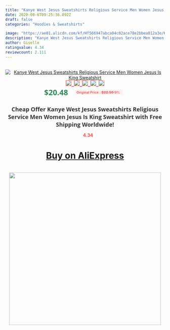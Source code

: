 ```yaml
---
title: "Kanye West Jesus Sweatshirts Religious Service Men Women Jesus Is King Sweatshirt"
date: 2020-08-6T09:25:36.892Z
draft: false
categories: "Hoodies & Sweatshirts"

image: "https://ae01.alicdn.com/kf/Hf566947abca04c02ace78e2bbea012a3e/Kanye-West-Jesus-Sweatshirts-Religious-Service-Men-Women-Jesus-Is-King-Sweatshirt.jpg"
description: "Kanye West Jesus Sweatshirts Religious Service Men Women Jesus Is King Sweatshirt"
author: Giselle
ratingvalue: 4.34
reviewcount: 2.111
---
```

<br>
<div style="text-align: center;">
<a href="https://s.click.aliexpress.com/e/_A4nn9L" target="_blank" rel="nofollow noopener noreferrer"><img alt="Kanye West Jesus Sweatshirts Religious Service Men Women Jesus Is King Sweatshirt" class="magnifier-image" src="https://ae01.alicdn.com/kf/Hf566947abca04c02ace78e2bbea012a3e/Kanye-West-Jesus-Sweatshirts-Religious-Service-Men-Women-Jesus-Is-King-Sweatshirt.jpg_640x640.jpg">
<br>
<img style="border:1px solid salmon" src="https://ae01.alicdn.com/kf/Hf566947abca04c02ace78e2bbea012a3e/Kanye-West-Jesus-Sweatshirts-Religious-Service-Men-Women-Jesus-Is-King-Sweatshirt.jpg_120x120.jpg">&nbsp;&nbsp;<img style="border:1px solid salmon" src="https://ae01.alicdn.com/kf/Hb18120d6976848039f15b1944ed9e40bk/Kanye-West-Jesus-Sweatshirts-Religious-Service-Men-Women-Jesus-Is-King-Sweatshirt.jpg_120x120.jpg">&nbsp;&nbsp;<img style="border:1px solid salmon" src="https://ae01.alicdn.com/kf/Hc1afe0e6b6be4bb6a00ab0bb7d921987S/Kanye-West-Jesus-Sweatshirts-Religious-Service-Men-Women-Jesus-Is-King-Sweatshirt.jpg_120x120.jpg">&nbsp;&nbsp;<img style="border:1px solid salmon" src="https://ae01.alicdn.com/kf/H510751ce328041c0b1eba694f788b3f1x/Kanye-West-Jesus-Sweatshirts-Religious-Service-Men-Women-Jesus-Is-King-Sweatshirt.jpg_120x120.jpg">&nbsp;&nbsp;<img style="border:1px solid salmon" src="https://ae01.alicdn.com/kf/H82a741fde2134a5f99098e16b5ee99a1s/Kanye-West-Jesus-Sweatshirts-Religious-Service-Men-Women-Jesus-Is-King-Sweatshirt.jpg_120x120.jpg"></a></div><br0>
<div style="text-align: center;"><span style="background-color: white; border: 0px; box-sizing: border-box; color: seagreen; display: inline-block; font-family: &quot;open sans&quot; , &quot;arial&quot; , &quot;helvetica&quot; , sans-serif , &quot;heiti&quot;; font-size: 24px; font-stretch: inherit; font-weight: 700; line-height: inherit; margin: 0px 10px 0px 0px; padding: 0px; vertical-align: middle;">$20.48 </span>
<span style="background: rgb(255 , 241 , 241); border-radius: 3px; border: 0px; box-sizing: border-box; color: #ff4747; display: inline-block; font-family: inherit; font-size: 12px; font-stretch: inherit; font-style: inherit; font-variant: inherit; font-weight: 600; line-height: inherit; margin: 0px; padding: 2px 5px; transform: scale(0.9); vertical-align: middle;">Original Price : <b style="text-decoration: line-through;">$22.50 </b> 9%&nbsp;&nbsp;</span></div>
<h1 style="color: #333333; display: inline-block; font-family: &quot;open sans&quot; , &quot;arial&quot; , &quot;helvetica&quot; , sans-serif , &quot;heiti&quot;; font-size: 18px; font-stretch: inherit; font-weight: 700; text-align: center;">Cheap Offer Kanye West Jesus Sweatshirts Religious Service Men Women Jesus Is King Sweatshirt with Free Shipping Worldwide!</h1>
<div style="color: #ff4747; text-align: center;">
<img src="https://4.bp.blogspot.com/-M0ZcTcb-5uY/XleCXlxnR4I/AAAAAAAAAEc/OrjgMkXV1oMQFaCRZj5HQwOCBcu3w1FegCPcBGAYYCw/s1600/star.png" style="height: 15px;">&nbsp;<b>4.34</b></div>
<div class="button_cont" align="center"><a class="buynow_a" href="https://s.click.aliexpress.com/e/_A4nn9L" target="_blank" rel="nofollow noopener noreferrer"><H1>Buy on AliExpress</H1></a></div><br>
<div class="separator" style="clear: both; text-align: center;">
<img src="https://lh3.googleusercontent.com/-pTy5HemUv9M/XlePHvY0dAI/AAAAAAAAAE4/0nX5iRUoIWY8eMW9Dpxeirr157OZliDIgCLcBGAsYHQ/s1600/badge.gif" width="480">
</div>
